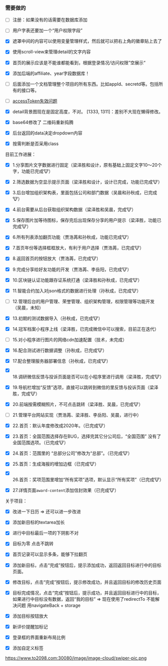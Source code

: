 ### 需要做的

- [ ] 注册：如果没有的话需要在数据库添加
- [ ] 用户字表还要加一个“用户权限字段”
- [x] 遮罩中间的内容可以使用变量管理样式，然后就可以把右上角的徽章贴上去了
- [x] 使用scroll-view来管理detail的文字内容
- [x] 首页的展示应该是不能谁都能看到，根据登录情况/访问权限”空展示“
- [x] 添加后端的affiliate、year字段数据库！

- [ ] 后面添加一个文档管理整个项目的所有东西。比如appId、secretd等。包括所有的接口等。
- [ ] [accessToken失效问题](https://developers.weixin.qq.com/community/develop/doc/0002a878d5ca185ebd6a0421351400?_at=1558898084068)
- [x] detail背景图现在是固定高度，不对。 [1333, 1311]：差别不大现在懒得修改。
- [x] base64修改了 二维码重新捣腾
- [x] 后台返回的data决定dropdown内容
- [x] 按需判断是否采用class



目前工作进展：

- [x] 1.分享图片文字数据进行固定（梁泽胜和设计，原有基础上固定文字10～20个字，功能已完成🐮）
- [x] 2.筛选数据为空显示提示页面（梁泽胜和设计，设计已完成，功能已完成🐮）
- [x] 3.后台增加组织架构表，里面包括公司和部门数据（吴晨和孙秋成，已完成🐮）
- [x] 4.前台需要从后台获取组织架构数据（梁泽胜和吴晨，完成🐮）
- [x] 5.保存图片加等待图标，保存完后出现保存分享的用户提示（梁泽胜，功能已完成🐮）
- [x] 6.所有列表添加翻页功能（贾浩苒和孙秋成，功能已完成🐮）
- [x] 7.首页年份等选择框框放大，有利于用户选择（贾浩苒，已完成🐮）
- [x] 8.返回首页的按钮放大（贾浩苒，已完成🐮）
- [x] 9.完成分享给好友功能的开发（贾浩苒、李岳阳，已完成🐮）
- [x] 10.区块链认证功能跟存证系统打通（梁泽胜和孙秋成，已完成🐮）
- [x] 11.智能合约加入对json格式的数据进行处理（孙秋成，已完成🐮）
- [ ] 12.管理后台的用户管理、荣誉管理、组织架构管理，权限管理等功能开发（吴晨，未知）
- [x] 13.初期的测试数据导入（孙秋成，已完成🐮）
- [x] 14.冠军档案小程序上线（梁泽胜，已完成微信中可以搜索，目前正在迭代）
- [ ] 15.对小程序进行图片的网络cdn加速配置（技术，未完成）
- [x] 16.配合测试进行数据调整（孙秋成，已完成🐮）
- [x] 17.配合整理服务器部署信息（孙秋成，已完成🐮）
- [x] 18.调研微信反馈与投诉页面是否可以在小程序里进行调用（梁泽胜，完成🐮）
- [x] 19.导航栏增加“反馈”选项，直接可以跳转到微信的里反馈与投诉页面（梁泽胜，完成🐮）
- [x] 20.前端按需模糊照片，不可点击跳转（梁泽胜、吴晨，已完成🐮）
- [ ] 21.管理平台网站实现（贾浩苒、梁泽胜、李岳阳、吴晨，进行中）

- [x] 22.首页：默认年度修改成2020年。（已完成🐮）
- [x] 23.首页：全国范围选择存在BUG，选择完其它分公司后，“全国范围” 没有了全国范围选项。（已完成🐮）
- [x] 24.首页：范围里的 “总部分公司”修改为“总部”。（已完成🐮）
- [x] 25.首页：生成海报的增加边框（已完成🐮）
- [x] 26.首页：奖项范围里增加“所有奖项”选项，默认显示“所有奖项”（已完成🐮）
- [x] 27.详情页面`award-content`添加信封效果（已完成🐮）



关于项目：

- [x] 改进一下日历 => 还可以进一步改进
- [x] 添加新目标的textarea加长
- [x] 进行中目标最后一项的下阴影不对
- [x] 目标为零 点击不跳转
- [x] 首页记录可以显示多条，能够下拉翻页
- [x] 添加新目标，点击“完成”按钮后，提示添加成功，返回返回目标进行中的目标页面。
- [x] 修改目标，点击“完成”按钮后，提示修改成功，并且返回目标的修改历史页面
- [x] 目标完成情况，点击“完成”按钮后，提示成功，并且返回目标进行中的目标，如果进行中目标没有数据，返回“我的目标” => 现在使用了redirectTo 不能解决问题 用navigateBack + storage
- [x] 添加目标按钮放大
- [x] 新评价提醒加标记
- [x] 登录框的界面重新布局比例
- [x] 添加自定义标签





https://www.to2098.com:30080/image/image-cloud/swiper-pic.png

